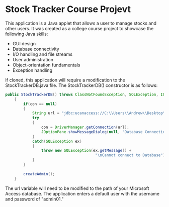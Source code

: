 # Stock Tracker Course Projevt
This application is a Java applet that allows a user to manage stocks and other users. It was created as a college course project to showcase the following Java skills:
* GUI design
* Database connectivity
* I/O handling and file streams
* User administration
* Object-orientation fundamentals
* Exception handling 

If cloned, this application will require a modification to the StockTrackerDB.java file. The StockTrackerDB() constructor is as follows:

```java
public StockTrackerDB() throws ClassNotFoundException, SQLException, IOException, PasswordException
    {
        if(con == null)
        {
            String url = "jdbc:ucanaccess://C:\\Users\\Andrew\\Desktop\\CourseProject\\CourseProjectHelper\\StockTracker.accdb";
            try
            {
                con = DriverManager.getConnection(url);
                JOptionPane.showMessageDialog(null, "Database Connection Successful", "Success!", JOptionPane.INFORMATION_MESSAGE);
            }
            catch(SQLException ex)
            {
                throw new SQLException(ex.getMessage() +
                                        "\nCannot connect to Database");
            }                
        }
        
        createAdmin();
    }
```

The url variable will need to be modified to the path of your Microsoft Access database. The application enters a default user with the username and password of "admin01."